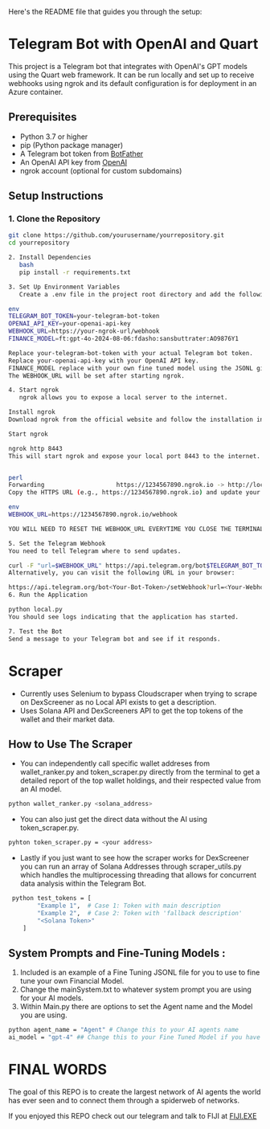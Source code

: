 Here's the README file that guides you through the setup:

# Telegram Bot with OpenAI and Quart

This project is a Telegram bot that integrates with OpenAI's GPT models using the Quart web framework. It can be run locally and set up to receive webhooks using ngrok and its default configuration is for deployment in an Azure container.

## Prerequisites

- Python 3.7 or higher
- pip (Python package manager)
- A Telegram bot token from [BotFather](https://t.me/BotFather)
- An OpenAI API key from [OpenAI](https://beta.openai.com/signup/)
- ngrok account (optional for custom subdomains)

## Setup Instructions

### 1. Clone the Repository

```bash
git clone https://github.com/yourusername/yourrepository.git
cd yourrepository

2. Install Dependencies
   bash
   pip install -r requirements.txt

3. Set Up Environment Variables
   Create a .env file in the project root directory and add the following:

env
TELEGRAM_BOT_TOKEN=your-telegram-bot-token
OPENAI_API_KEY=your-openai-api-key
WEBHOOK_URL=https://your-ngrok-url/webhook
FINANCE_MODEL=ft:gpt-4o-2024-08-06:fdasho:sansbuttrater:AO9876Y1

Replace your-telegram-bot-token with your actual Telegram bot token.
Replace your-openai-api-key with your OpenAI API key.
FINANCE_MODEL replace with your own fine tuned model using the JSONL given as an example.
The WEBHOOK_URL will be set after starting ngrok.

4. Start ngrok
   ngrok allows you to expose a local server to the internet.

Install ngrok
Download ngrok from the official website and follow the installation instructions.

Start ngrok

ngrok http 8443
This will start ngrok and expose your local port 8443 to the internet.


perl
Forwarding                    https://1234567890.ngrok.io -> http://localhost:8000
Copy the HTTPS URL (e.g., https://1234567890.ngrok.io) and update your .env file:

env
WEBHOOK_URL=https://1234567890.ngrok.io/webhook

YOU WILL NEED TO RESET THE WEBHOOK_URL EVERYTIME YOU CLOSE THE TERMINAL.

5. Set the Telegram Webhook
You need to tell Telegram where to send updates.

curl -F "url=$WEBHOOK_URL" https://api.telegram.org/bot$TELEGRAM_BOT_TOKEN/setWebhook
Alternatively, you can visit the following URL in your browser:

https://api.telegram.org/bot<Your-Bot-Token>/setWebhook?url=<Your-Webhook-URL>
6. Run the Application

python local.py
You should see logs indicating that the application has started.

7. Test the Bot
Send a message to your Telegram bot and see if it responds.
```

# Scraper

- Currently uses Selenium to bypass Cloudscraper when trying to scrape on DexScreener as no Local API exists to get a description.
- Uses Solana API and DexScreeners API to get the top tokens of the wallet and their market data.

## How to Use The Scraper

- You can independently call specific wallet addreses from wallet_ranker.py and token_scraper.py directly from the terminal to get a detailed report of the top wallet holdings, and their respected value from an AI model.

```bash
python wallet_ranker.py <solana_address>
```

- You can also just get the direct data without the AI using token_scraper.py.

```bash
pyhton token_scraper.py = <your address>
```

- Lastly if you just want to see how the scraper works for DexScreener you can run an array of Solana Addresses through scraper_utils.py which handles the multiprocessing threading that allows for concurrent data analysis within the Telegram Bot.

```bash
 python test_tokens = [
        "Example 1",  # Case 1: Token with main description
        "Example 2",  # Case 2: Token with 'fallback description'
        "<Solana Token>"
    ]
```

## System Prompts and Fine-Tuning Models :

1. Included is an example of a Fine Tuning JSONL file for you to use to fine tune your own Financial Model.
2. Change the mainSystem.txt to whatever system prompt you are using for your AI models.
3. Within Main.py there are options to set the Agent name and the Model you are using.

```bash
python agent_name = "Agent" # Change this to your AI agents name
ai_model = "gpt-4" ## Change this to your Fine Tuned Model if you have one
```

# FINAL WORDS

The goal of this REPO is to create the largest network of AI agents the world has ever seen and to connect them through a spiderweb of networks.

If you enjoyed this REPO check out our telegram and talk to FIJI at [FIJI.EXE](https://t.me/fijiexe.com)
